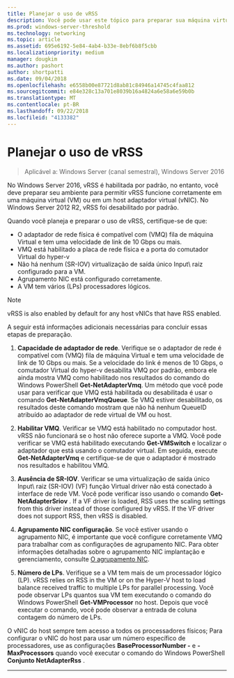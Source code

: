 ```yaml
---
title: Planejar o uso de vRSS
description: Você pode usar este tópico para preparar sua máquina virtual e o host Hyper-V para usando vRSS no Windows Server 2016.
ms.prod: windows-server-threshold
ms.technology: networking
ms.topic: article
ms.assetid: 695e6192-5e84-4ab4-b33e-8ebf6b8f5cbb
ms.localizationpriority: medium
manager: dougkim
ms.author: pashort
author: shortpatti
ms.date: 09/04/2018
ms.openlocfilehash: e6558b00e87721d8ab81c84946a14745c4faa812
ms.sourcegitcommit: e84e328c13a701e8039b16a4824a6e58a6e59b0b
ms.translationtype: MT
ms.contentlocale: pt-BR
ms.lasthandoff: 09/22/2018
ms.locfileid: "4133382"
---
```

# Planejar o uso de vRSS

>Aplicável a: Windows Server (canal semestral), Windows Server 2016

No Windows Server 2016, vRSS é habilitada por padrão, no entanto, você deve preparar seu ambiente para permitir vRSS funcione corretamente em uma máquina virtual \(VM\) ou em um host adaptador virtual \(vNIC\). No Windows Server 2012 R2, vRSS foi desabilitado por padrão.

Quando você planeja e preparar o uso de vRSS, certifique-se de que:

- O adaptador de rede física é compatível com \(VMQ\) fila de máquina Virtual e tem uma velocidade de link de 10 Gbps ou mais.
- VMQ está habilitado a placa de rede física e a porta do comutador Virtual do hyper\-v
- Não há nenhum \(SR\-IOV\) virtualização de saída único Input\ raiz configurado para a VM.
- Agrupamento NIC está configurado corretamente.
- A VM tem vários \(LPs\) processadores lógicos.

>[!NOTE]
>vRSS is also enabled by default for any host vNICs that have RSS enabled.

A seguir está informações adicionais necessárias para concluir essas etapas de preparação.
  
1. **Capacidade de adaptador de rede**. Verifique se o adaptador de rede é compatível com \(VMQ\) fila de máquina Virtual e tem uma velocidade de link de 10 Gbps ou mais. Se a velocidade do link é menos de 10 Gbps, o comutador Virtual do hyper\-v desabilita VMQ por padrão, embora ele ainda mostra VMQ como habilitado nos resultados do comando do Windows PowerShell **Get-NetAdapterVmq**. Um método que você pode usar para verificar que VMQ está habilitada ou desabilitada é usar o comando **Get-NetAdapterVmqQueue**.  Se VMQ estiver desabilitado, os resultados deste comando mostram que não há nenhum QueueID atribuído ao adaptador de rede virtual de VM ou host. 
  
2. **Habilitar VMQ**. Verificar se VMQ está habilitado no computador host. vRSS não funcionará se o host não oferece suporte a VMQ. Você pode verificar se VMQ está habilitado executando **Get-VMSwitch** e localizar o adaptador que está usando o comutador virtual. Em seguida, execute **Get-NetAdapterVmq** e certifique-se de que o adaptador é mostrado nos resultados e habilitou VMQ.
  
3. **Ausência de SR\-IOV**. Verificar se uma virtualização de saída único Input\ raiz \(SR\-IOV\) \(VF\) função Virtual driver não está conectado à interface de rede VM. Você pode verificar isso usando o comando **Get-NetAdapterSriov** . If a VF driver is loaded, RSS uses the scaling settings from this driver instead of those configured by vRSS. If the VF driver does not support RSS, then vRSS is disabled.
  
4. **Agrupamento NIC configuração**. Se você estiver usando o agrupamento NIC, é importante que você configure corretamente VMQ para trabalhar com as configurações de agrupamento NIC. Para obter informações detalhadas sobre o agrupamento NIC implantação e gerenciamento, consulte [O agrupamento NIC](https://docs.microsoft.com/windows-server/networking/technologies/nic-teaming/nic-teaming).

5. **Número de LPs**. Verifique se a VM tem mais de um processador lógico \(LP\). vRSS relies on RSS in the VM or on the Hyper-V host to load balance received traffic to multiple LPs for parallel processing. Você pode observar LPs quantos sua VM tem executando o comando do Windows PowerShell **Get-VMProcessor** no host. Depois que você executar o comando, você pode observar a entrada de coluna contagem do número de LPs.

O vNIC do host sempre tem acesso a todos os processadores físicos; Para configurar o vNIC do host para usar um número específico de processadores, use as configurações **BaseProcessorNumber -** e **-MaxProcessors** quando você executar o comando do Windows PowerShell **Conjunto NetAdapterRss** .

---